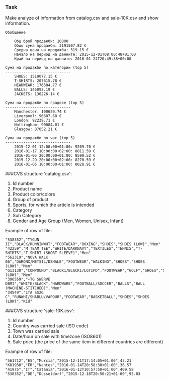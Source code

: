 ### Task
Make analyze of information from catalog.csv and sale-10K.csv and show information. 
````
Обобщение
---------
    Общ брой продажби: 10000
    Общо сума продажби: 3191507.82 €
    Средна цена на продажба: 319.15 €
    Начало на период на данните: 2015-12-01T08:00:48+01:00
    Край на период на данните: 2016-01-24T20:49:38+00:00

Сума на продажби по категории (top 5)
-----------------------------
    SHOES: 1519077.15 €
    T-SHIRTS: 207615.78 €
    HEADWEAR: 176304.77 €
    BALLS: 146092.19 €
    JACKETS: 130226.14 €

Сума на продажби по градове (top 5)
-----------------------------
    Manchester: 100620.74 €
    Liverpool: 96607.68 €
    London: 92239.71 €
    Nottingham: 90084.01 €
    Glasgow: 87052.21 €

Сума на продажби по час (top 5)
-----------------------------
    2015-12-01 12:00:00+01:00: 9209.70 €
    2016-01-17 10:00:00+02:00: 8811.59 €
    2016-01-05 20:00:00+01:00: 8590.52 €
    2015-12-29 20:00:00+02:00: 8270.59 €
    2016-01-05 10:00:00+01:00: 8028.91 €
````

###CVS structure 'catalog.csv':
 1. Id number
 2. Product name
 3. Product color/colors
 4. Group of product
 5. Sports, for which the article is intended
 6. Category
 7. Sub Category
 8. Gender and Age Group (Men, Women, Unisex, Infant)
 
Example of row of file:

```
"538352","TYGUN II","BLACK/RUNNINWHT","FOOTWEAR","BOXING","SHOES","SHOES (LOW)","Men"
"42259","M TEAM TEE","WHITE/DARKNAVY","TEXTILES","TENNIS","T-SHIRTS","T-SHIRT (SHORT SLEEVE)","Men"
"562319","NOVA WALK 06","DARONX/METSIL/DSHALE","FOOTWEAR","WALKING","SHOES","SHOES (LOW)","Men"
"G13130","COMPOUND","BLACK1/BLACK1/LGTIPD","FOOTWEAR","GOLF","SHOES","SHOES (LOW)","Men"
"396559","+TG SWERVE DBMI","WHITE/BLACK","HARDWARE","FOOTBALL/SOCCER","BALLS","BALL (MACHINE-STITCHED)","Men"
"34549","LTA SS2G C","RUNWHI/SHABLU/VAPOUR","FOOTWEAR","BASKETBALL","SHOES","SHOES (LOW)","Kid"
```

###CVS structure 'sale-10K.csv':
 1. Id number
 2. Country was carried sale (ISO code)
 3. Town was carried sale
 4. Date/hour on sale with timezone (ISO8601)
 5. Sale price (the price of the same item in different countries are different)

Example of row of file:

```
"561712","ES","Murcia","2015-12-11T17:14:05+01:00",43.21
"K81938","FR","Nantes","2016-01-14T20:58:38+01:00",36.57
"41975","IT","Catania","2016-01-12T10:57:50+01:00",409.58
"538352","DE","Düsseldorf","2015-12-18T20:50:21+01:00",95.03
```